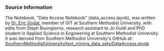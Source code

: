 ### Source Information

The Notebook, "Data Access Notebook" (data_access.ipynb), was written by [Dr. Eric Godat](https://github.com/egodat), member of OIT at Southern Methodist University, with edits from Steph Buongiorno, research assistant to Jo Guldi and PhD student in Applied Science in Engineering at Southern Methodist University. It was derived from Southern Methodist University's GitHub at: [SouthernMethodistUniversity/text_mining_data_sets/DataAccess.ipynb](https://github.com/SouthernMethodistUniversity/text_mining_data_sets/blob/master/DataAccess.ipynb).
